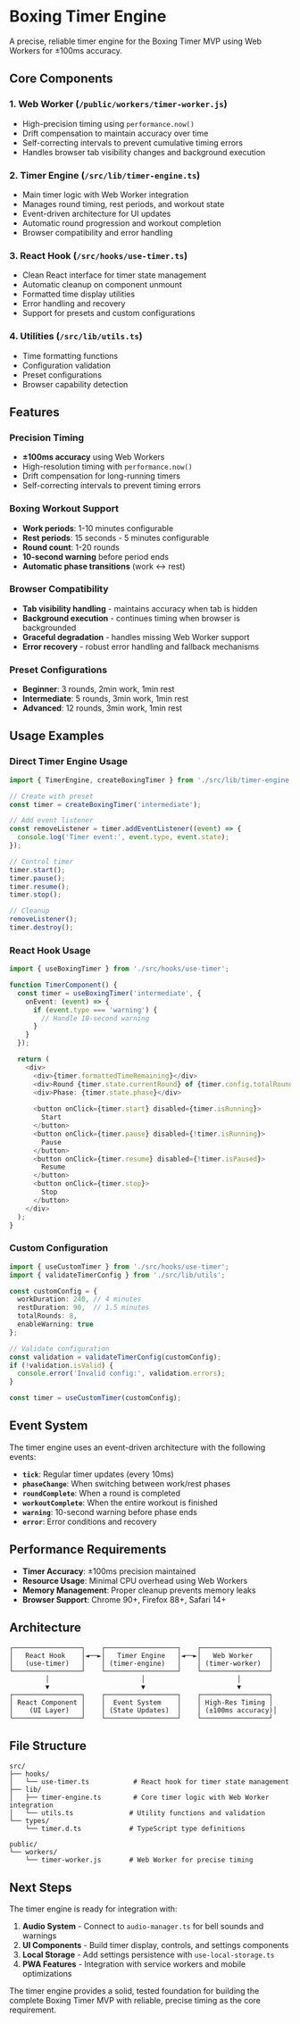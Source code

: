 # Boxing Timer Engine

A precise, reliable timer engine for the Boxing Timer MVP using Web Workers for ±100ms accuracy.

## Core Components

### 1. Web Worker (`/public/workers/timer-worker.js`)
- High-precision timing using `performance.now()`
- Drift compensation to maintain accuracy over time
- Self-correcting intervals to prevent cumulative timing errors
- Handles browser tab visibility changes and background execution

### 2. Timer Engine (`/src/lib/timer-engine.ts`)
- Main timer logic with Web Worker integration
- Manages round timing, rest periods, and workout state
- Event-driven architecture for UI updates
- Automatic round progression and workout completion
- Browser compatibility and error handling

### 3. React Hook (`/src/hooks/use-timer.ts`)
- Clean React interface for timer state management
- Automatic cleanup on component unmount
- Formatted time display utilities
- Error handling and recovery
- Support for presets and custom configurations

### 4. Utilities (`/src/lib/utils.ts`)
- Time formatting functions
- Configuration validation
- Preset configurations
- Browser capability detection

## Features

### Precision Timing
- **±100ms accuracy** using Web Workers
- High-resolution timing with `performance.now()`
- Drift compensation for long-running timers
- Self-correcting intervals to prevent timing errors

### Boxing Workout Support
- **Work periods**: 1-10 minutes configurable
- **Rest periods**: 15 seconds - 5 minutes configurable
- **Round count**: 1-20 rounds
- **10-second warning** before period ends
- **Automatic phase transitions** (work ↔ rest)

### Browser Compatibility
- **Tab visibility handling** - maintains accuracy when tab is hidden
- **Background execution** - continues timing when browser is backgrounded
- **Graceful degradation** - handles missing Web Worker support
- **Error recovery** - robust error handling and fallback mechanisms

### Preset Configurations
- **Beginner**: 3 rounds, 2min work, 1min rest
- **Intermediate**: 5 rounds, 3min work, 1min rest
- **Advanced**: 12 rounds, 3min work, 1min rest

## Usage Examples

### Direct Timer Engine Usage
```typescript
import { TimerEngine, createBoxingTimer } from './src/lib/timer-engine';

// Create with preset
const timer = createBoxingTimer('intermediate');

// Add event listener
const removeListener = timer.addEventListener((event) => {
  console.log('Timer event:', event.type, event.state);
});

// Control timer
timer.start();
timer.pause();
timer.resume();
timer.stop();

// Cleanup
removeListener();
timer.destroy();
```

### React Hook Usage
```typescript
import { useBoxingTimer } from './src/hooks/use-timer';

function TimerComponent() {
  const timer = useBoxingTimer('intermediate', {
    onEvent: (event) => {
      if (event.type === 'warning') {
        // Handle 10-second warning
      }
    }
  });

  return (
    <div>
      <div>{timer.formattedTimeRemaining}</div>
      <div>Round {timer.state.currentRound} of {timer.config.totalRounds}</div>
      <div>Phase: {timer.state.phase}</div>
      
      <button onClick={timer.start} disabled={timer.isRunning}>
        Start
      </button>
      <button onClick={timer.pause} disabled={!timer.isRunning}>
        Pause
      </button>
      <button onClick={timer.resume} disabled={!timer.isPaused}>
        Resume
      </button>
      <button onClick={timer.stop}>
        Stop
      </button>
    </div>
  );
}
```

### Custom Configuration
```typescript
import { useCustomTimer } from './src/hooks/use-timer';
import { validateTimerConfig } from './src/lib/utils';

const customConfig = {
  workDuration: 240, // 4 minutes
  restDuration: 90,  // 1.5 minutes  
  totalRounds: 8,
  enableWarning: true
};

// Validate configuration
const validation = validateTimerConfig(customConfig);
if (!validation.isValid) {
  console.error('Invalid config:', validation.errors);
}

const timer = useCustomTimer(customConfig);
```

## Event System

The timer engine uses an event-driven architecture with the following events:

- **`tick`**: Regular timer updates (every 10ms)
- **`phaseChange`**: When switching between work/rest phases
- **`roundComplete`**: When a round is completed
- **`workoutComplete`**: When the entire workout is finished
- **`warning`**: 10-second warning before phase ends
- **`error`**: Error conditions and recovery

## Performance Requirements

- **Timer Accuracy**: ±100ms precision maintained
- **Resource Usage**: Minimal CPU overhead using Web Workers
- **Memory Management**: Proper cleanup prevents memory leaks
- **Browser Support**: Chrome 90+, Firefox 88+, Safari 14+

## Architecture

```
┌─────────────────┐    ┌──────────────────┐    ┌─────────────────┐
│   React Hook    │◄──►│   Timer Engine   │◄──►│   Web Worker    │
│   (use-timer)   │    │ (timer-engine)   │    │ (timer-worker)  │
└─────────────────┘    └──────────────────┘    └─────────────────┘
         │                       │                       │
         ▼                       ▼                       ▼
┌─────────────────┐    ┌──────────────────┐    ┌─────────────────┐
│ React Component │    │  Event System    │    │ High-Res Timing │
│    (UI Layer)   │    │ (State Updates)  │    │ (±100ms accuracy)│
└─────────────────┘    └──────────────────┘    └─────────────────┘
```

## File Structure

```
src/
├── hooks/
│   └── use-timer.ts           # React hook for timer state management
├── lib/
│   ├── timer-engine.ts        # Core timer logic with Web Worker integration
│   └── utils.ts              # Utility functions and validation
└── types/
    └── timer.d.ts            # TypeScript type definitions

public/
└── workers/
    └── timer-worker.js       # Web Worker for precise timing
```

## Next Steps

The timer engine is ready for integration with:

1. **Audio System** - Connect to `audio-manager.ts` for bell sounds and warnings
2. **UI Components** - Build timer display, controls, and settings components
3. **Local Storage** - Add settings persistence with `use-local-storage.ts`
4. **PWA Features** - Integration with service workers and mobile optimizations

The timer engine provides a solid, tested foundation for building the complete Boxing Timer MVP with reliable, precise timing as the core requirement.
